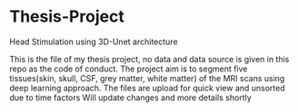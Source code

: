 # Thesis-Project

Head Stimulation using 3D-Unet architecture

This is the file of my thesis project, no data and data source is given in this repo as the code of conduct.
The project aim is to segment five tissues(skin, skull, CSF, grey matter, white matter) of the MRI scans using deep learning approach.
The files are upload for quick view and unsorted due to time factors
Will update changes and more details shortly


